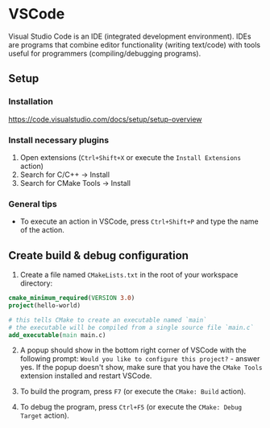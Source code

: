 # VSCode
Visual Studio Code is an IDE (integrated development environment). IDEs
are programs that combine editor functionality (writing text/code) with
tools useful for programmers (compiling/debugging programs).

## Setup
### Installation
https://code.visualstudio.com/docs/setup/setup-overview

### Install necessary plugins
1. Open extensions (`Ctrl+Shift+X` or execute the `Install Extensions` action)
2. Search for C/C++ -> Install
3. Search for CMake Tools -> Install

### General tips
- To execute an action in VSCode, press `Ctrl+Shift+P` and type the name of the action.

## Create build & debug configuration
1. Create a file named `CMakeLists.txt` in the root of your workspace directory:
```cmake
cmake_minimum_required(VERSION 3.0)
project(hello-world)

# this tells CMake to create an executable named `main`
# the executable will be compiled from a single source file `main.c` 
add_executable(main main.c)
```

2. A popup should show in the bottom right corner of VSCode with the following prompt:
`Would you like to configure this project?` - answer yes.
If the popup doesn't show, make sure that you have the `CMake Tools` extension installed
and restart VSCode.

3. To build the program, press `F7` (or execute the `CMake: Build` action).
4. To debug the program, press `Ctrl+F5` (or execute the `CMake: Debug Target` action).
